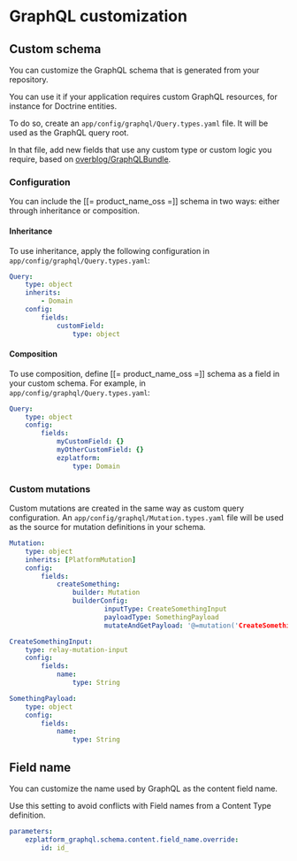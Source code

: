 # GraphQL customization

## Custom schema

You can customize the GraphQL schema that is generated from your repository.

You can use it if your application requires custom GraphQL resources, for instance for Doctrine entities.

To do so, create an `app/config/graphql/Query.types.yaml` file. It will be used as the GraphQL query root.

In that file, add new fields that use any custom type or custom logic you require, based
on [overblog/GraphQLBundle](https://github.com/overblog/GraphQLBundle).

### Configuration

You can include the [[= product_name_oss =]] schema in two ways: either through inheritance or composition.

#### Inheritance

To use inheritance, apply the following configuration in `app/config/graphql/Query.types.yaml`:

``` yaml
Query:
    type: object
    inherits:
        - Domain
    config:
        fields:
            customField:
                type: object
```

#### Composition

To use composition, define [[= product_name_oss =]] schema as a field in your custom schema.
For example, in `app/config/graphql/Query.types.yaml`:

``` yaml
Query:
    type: object
    config:
        fields:
            myCustomField: {}
            myOtherCustomField: {}
            ezplatform:
                type: Domain
```

### Custom mutations

Custom mutations are created in the same way as custom query configuration.
An `app/config/graphql/Mutation.types.yaml` file will be used as the source for mutation definitions in your schema.

``` yaml
Mutation:
    type: object
    inherits: [PlatformMutation]
    config:
        fields:
            createSomething:
                builder: Mutation
                builderConfig:
                        inputType: CreateSomethingInput
                        payloadType: SomethingPayload
                        mutateAndGetPayload: '@=mutation('CreateSomething', [value])'

CreateSomethingInput:
    type: relay-mutation-input
    config:
        fields:
            name:
                type: String

SomethingPayload:
    type: object
    config:
        fields:
            name:
                type: String

```

## Field name

You can customize the name used by GraphQL as the content field name.

Use this setting to avoid conflicts with Field names from a Content Type definition.

``` yaml
parameters:
    ezplatform_graphql.schema.content.field_name.override:
        id: id_
```
